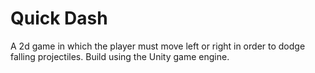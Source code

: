 ﻿# Quick Dash
A 2d game in which the player must move left or right in order to dodge falling projectiles.
Build using the Unity game engine.

